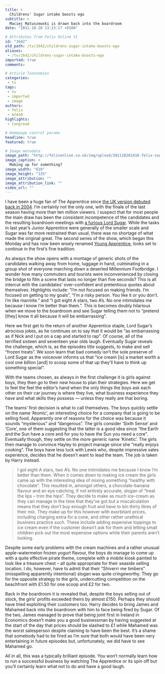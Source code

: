 ```yaml
---
title: >
  Childrens' Sugar intake boosts ego
subtitle: >
  Maciej Matuszewski is drawn back into the boardroom
date: "2011-10-28 13:23:17 +0100"

# Attributes from Felix Online V1
id: "1642"
old_path: /tv/1642/childrens-sugar-intake-boosts-ego
aliases:
 - /tv/1642/childrens-sugar-intake-boosts-ego
imported: true
comments:

# Article Taxonomies
categories:
 - tv
tags:
 - tv
 - imported
 - image
authors:
 - felix
 - mtm10
highlights:
 - longread

# Homepage control params
headline: true
featured: true

# Image metadata
image_path: "http://felixonline.co.uk/img/upload/201110281416-felix-sugar.jpg"
image_caption: >
  Making up for something?
image_width: "610"
image_height: "335"
image_attribution: ""
image_attribution_link: ""
video_url: ""
---
```


I have been a huge fan of The Apprentice since [the UK version debuted back in 2004](http://www.youtube.com/watch?v=sKe0HDTkti0&feature=sh_e_top&list=SL). I’m certainly not the only one, with the finale of the last season having more than ten million viewers. I suspect that for most people the main draw has been the consistent incompetence of the candidates and the resulting boardroom meetings with [a furious Lord Sugar](http://www.youtube.com/watch?v=_GXuv6FiGTY). While the tasks in last year’s Junior Apprentice were generally of the smaller scale and Sugar was far more restrained than usual, there was no shortage of what made the original great. The second series of the show, which began this Monday and has now been wisely renamed [Young Apprentice](http://www.bbc.co.uk/programmes/b016kgww), looks set to continue in the first’s fine tradition.

As always the show opens with a montage of generic shots of the candidates walking away from home, luggage in hand, culminating in a group shot of everyone marching down a deserted Millennium Footbridge. I wonder how many commuters and tourists were inconvenienced by closing the bridge to film a scene that lasts no longer than five seconds? This is all intercut with the candidates’ over-confident and pretentious quotes about themselves. Highlights include: “I’m not focused on making friends. I’m focused on getting to my goals”, “I’m a risky person. You like it or you don’t. I’m like marmite.” and “I got eight A stars, two A’s. No one intimidates me because I know I’m better than them.”. This is becomes doubly hilarious when we move to the boardroom and see Sugar telling them not to “pretend [they] know it all because it will be embarrassing”.

Here we first get to the return of another Apprentice staple, Lord Sugar’s atrocious jokes, as he continues on to say that it would be “as embarrassing as if Nick and I put on a cap and started to rap”. Of course, all of the terrified sixteen and seventeen year olds laugh. Eventually Sugar reveals the challenge, which is, as the episodes title suggests, to make and sell “frozen treats”. We soon learn that bad comedy isn’t the sole preserve of Lord Sugar as the voiceover informs us that “ice cream [is] a market worth a cool one billion [and] to scoop some of that up they’ll have to think up something special”.

With the teams chosen, as always in the first challenge it is girls against boys, they then go to their new house to plan their strategies. Here we get to feel the feel the editor’s hand when the only things the boys ask each other on their car journey is where they live, what business experience they have and what skills they possess — unless they really are that boring.

The teams’ first decision is what to call themselves. The boys quickly settle on the name ‘Atomic’, an interesting choice for a company that is going to be selling food. Apparently one of reasons for the choice was because it sounds “mysterious” and “dangerous”. The girls consider ‘Sixth Sense’ and ‘Core’, one of them suggesting that the latter is a good idea since “the Earth and the Sun have a core and for you to have the Sun you need a core”. Eventually though, they settle on the more generic name ‘Kinetic’. The girls then manage to convince Hayley to project manage since she “really enjoys cooking”. The boys have less luck with Lewis who, despite impressive sales experience, decides that he doesn’t want to lead the team. The job is taken by Harry instead.
> I got eight A stars, two A’s. No one intimidates me because I know I’m better than them.
When it comes down to making ice cream the girls came up with the interesting idea of mixing something “healthy with chocolate”. This resulted in, amongst others, a chocolate-banana flavour and an eye catching, if not entirely accurate, slogan of “treat the lips – trim the hips”. They decide to make as much ice-cream as they can manage in the time that they’ve got but a miscalculation means that they don’t buy enough fruit and have to bin thirty litres of their mix. They make up for this however with exorbitant prices, including charging extra for a cone, and other rather unethical business practice such. These include adding expensive toppings to ice cream even if the customer doesn’t ask for them and letting small children pick out the most expensive options while their parents aren’t looking.

Despite some early problems with the cream machines and a rather unusual apple-watermelon frozen yogurt flavour, the boys do manage to come up with a quite effective pirate theme, complete with a mobile kiosk painted to look like a treasure chest – all quite appropriate for their seaside selling location. I do, however, have to admit that their “Shiverrr me timbers” (misspelling apparently intentional) slogan was quite cringeworthy. They go for the opposite strategy to the girls, undercutting competition on the beachfront with £1.50 for one scoop and £2 for two.

Back in the boardroom it is revealed that, despite the boys selling out of stock, the girls’ profits exceeded theirs by almost £150. Perhaps they should have tried exploiting their customers too. Harry decides to bring James and Mahamed back into the boardroom with him to face being fired by Sugar. Of the two, James managed to prove that being joint first in Ireland in Economics doesn’t make you a good businessman by having suggested at the start of the day that prices should be slashed to £1 while Mahamed was the worst salesperson despite claiming to have been the best. It’s a shame that somebody had to be fired as I’m sure that both would have been very entertaining in future episodes but, unfortunately, we did have to see Mahamed go.

All in all, this was a typically brilliant episode. You won’t normally learn how to run a successful business by watching The Apprentice or its spin off but you’ll certainly learn what not to do and have a good laugh.
